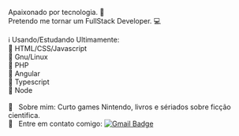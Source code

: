 
Apaixonado por tecnologia. :heartbeat: <br>
Pretendo me tornar um FullStack Developer. :computer:

:information_source: Usando/Estudando Ultimamente: <br>
:small_blue_diamond: HTML/CSS/Javascript <br>
:small_blue_diamond: Gnu/Linux <br>
:small_blue_diamond: PHP <br>
:small_blue_diamond: Angular <br>
:small_blue_diamond: Typescript <br>
:small_blue_diamond: Node <br>
 <br/> 💬  &nbsp; Sobre mim: Curto games Nintendo, livros e sériados sobre ficção cientifica.
 <br/> :email: &nbsp; Entre em contato comigo:
[![Gmail Badge](https://img.shields.io/badge/-c.eduardosouzacabral@gmail.com-c14438?style=flat-square&logo=Gmail&logoColor=white&link=mailto:c.eduardosouzacabral@gmail.com)](mailto:c.eduardosouzacabral@gmail.com)
